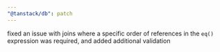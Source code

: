 ```yaml
---
"@tanstack/db": patch
---
```


fixed an issue with joins where a specific order of references in the `eq()` expression was required, and added additional validation

